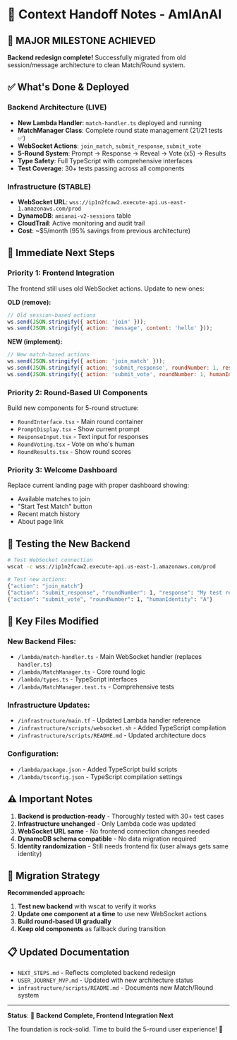 # 🚀 Context Handoff Notes - AmIAnAI

## 🎉 **MAJOR MILESTONE ACHIEVED**

**Backend redesign complete!** Successfully migrated from old session/message architecture to clean Match/Round system.

## ✅ **What's Done & Deployed**

### **Backend Architecture (LIVE)**
- **New Lambda Handler**: `match-handler.ts` deployed and running
- **MatchManager Class**: Complete round state management (21/21 tests ✅)
- **WebSocket Actions**: `join_match`, `submit_response`, `submit_vote` 
- **5-Round System**: Prompt → Response → Reveal → Vote (x5) → Results
- **Type Safety**: Full TypeScript with comprehensive interfaces
- **Test Coverage**: 30+ tests passing across all components

### **Infrastructure (STABLE)**
- **WebSocket URL**: `wss://ip1n2fcaw2.execute-api.us-east-1.amazonaws.com/prod`
- **DynamoDB**: `amianai-v2-sessions` table
- **CloudTrail**: Active monitoring and audit trail
- **Cost**: ~$5/month (95% savings from previous architecture)

## 🎯 **Immediate Next Steps**

### **Priority 1: Frontend Integration**
The frontend still uses old WebSocket actions. Update to new ones:

**OLD (remove):**
```javascript
// Old session-based actions
ws.send(JSON.stringify({ action: 'join' }));
ws.send(JSON.stringify({ action: 'message', content: 'hello' }));
```

**NEW (implement):**
```javascript
// New match-based actions  
ws.send(JSON.stringify({ action: 'join_match' }));
ws.send(JSON.stringify({ action: 'submit_response', roundNumber: 1, response: 'hello' }));
ws.send(JSON.stringify({ action: 'submit_vote', roundNumber: 1, humanIdentity: 'A' }));
```

### **Priority 2: Round-Based UI Components**
Build new components for 5-round structure:
- `RoundInterface.tsx` - Main round container
- `PromptDisplay.tsx` - Show current prompt
- `ResponseInput.tsx` - Text input for responses  
- `RoundVoting.tsx` - Vote on who's human
- `RoundResults.tsx` - Show round scores

### **Priority 3: Welcome Dashboard**
Replace current landing page with proper dashboard showing:
- Available matches to join
- "Start Test Match" button
- Recent match history
- About page link

## 🧪 **Testing the New Backend**

```bash
# Test WebSocket connection
wscat -c wss://ip1n2fcaw2.execute-api.us-east-1.amazonaws.com/prod

# Test new actions:
{"action": "join_match"}
{"action": "submit_response", "roundNumber": 1, "response": "My test response"}  
{"action": "submit_vote", "roundNumber": 1, "humanIdentity": "A"}
```

## 📁 **Key Files Modified**

### **New Backend Files:**
- `/lambda/match-handler.ts` - Main WebSocket handler (replaces `handler.ts`)
- `/lambda/MatchManager.ts` - Core round logic
- `/lambda/types.ts` - TypeScript interfaces
- `/lambda/MatchManager.test.ts` - Comprehensive tests

### **Infrastructure Updates:**
- `/infrastructure/main.tf` - Updated Lambda handler reference
- `/infrastructure/scripts/websocket.sh` - Added TypeScript compilation
- `/infrastructure/scripts/README.md` - Updated architecture docs

### **Configuration:**
- `/lambda/package.json` - Added TypeScript build scripts
- `/lambda/tsconfig.json` - TypeScript compilation settings

## ⚠️ **Important Notes**

1. **Backend is production-ready** - Thoroughly tested with 30+ test cases
2. **Infrastructure unchanged** - Only Lambda code was updated
3. **WebSocket URL same** - No frontend connection changes needed
4. **DynamoDB schema compatible** - No data migration required
5. **Identity randomization** - Still needs frontend fix (user always gets same identity)

## 🔄 **Migration Strategy**

**Recommended approach:**
1. **Test new backend** with wscat to verify it works
2. **Update one component at a time** to use new WebSocket actions
3. **Build round-based UI gradually** 
4. **Keep old components** as fallback during transition

## 📋 **Updated Documentation**

- `NEXT_STEPS.md` - Reflects completed backend redesign
- `USER_JOURNEY_MVP.md` - Updated with new architecture status
- `infrastructure/scripts/README.md` - Documents new Match/Round system

---

**Status**: 🎯 **Backend Complete, Frontend Integration Next**

The foundation is rock-solid. Time to build the 5-round user experience! 🚀